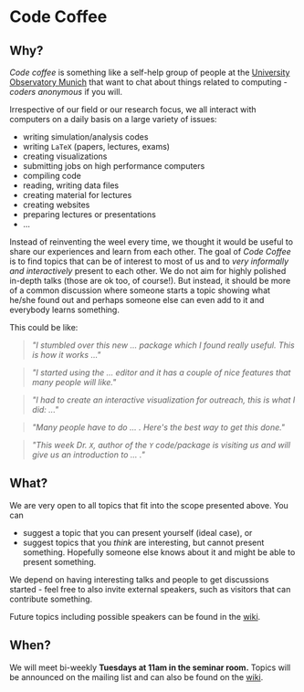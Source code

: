# Code Coffee

## Why?

*Code coffee* is something like a self-help group of people at the [University Observatory Munich](http://www.usm.lmu.de) that want to chat about things related to computing - *coders anonymous* if you will.

Irrespective of our field or our research focus, we all interact with computers on a daily basis on a large variety of issues:

- writing simulation/analysis codes
- writing `LaTeX` (papers, lectures, exams)
- creating visualizations
- submitting jobs on high performance computers
- compiling code
- reading, writing data files
- creating material for lectures
- creating websites
- preparing lectures or presentations
- ...

Instead of reinventing the weel every time, we thought it would be useful to share our experiences and learn from each other. The goal of *Code Coffee* is to find topics that can be of interest to most of us and to *very informally and interactively* present to each other. We do not aim for highly polished in-depth talks (those are ok too, of course!). But instead, it should be more of a common discussion where someone starts a topic showing what he/she found out and perhaps someone else can even add to it and everybody learns something.

This could be like:

> *"I stumbled over this new ... package which I found really useful. This is how it works ..."*

> *"I started using the ... editor and it has a couple of nice features that many people will like."*

> *"I had to create an interactive visualization for outreach, this is what I did: ..."*

> *"Many people have to do ... . Here's the best way to get this done."*

> *"This week Dr. `X`, author of the `Y` code/package is visiting us and will give us an introduction to ... ."*

## What?

We are very open to all topics that fit into the scope presented above. You can

- suggest a topic that you can present yourself (ideal case), or
- suggest topics that you *think* are interesting, but cannot present something. Hopefully someone else knows about it and might be able to present something.

We depend on having interesting talks and people to get discussions started - feel free to also invite external speakers, such as visitors that can contribute something.

Future topics including possible speakers can be found in the [wiki](https://github.com/birnstiel/code-coffee/wiki).

## When?

We will meet bi-weekly **Tuesdays at 11am in the seminar room.** Topics will be announced on the mailing list and can also be found on the [wiki](https://github.com/birnstiel/code-coffee/wiki).
